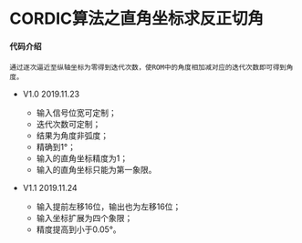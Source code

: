 # CORDIC算法之直角坐标求反正切角
#### 代码介绍
    通过逐次逼近至纵轴坐标为零得到迭代次数，使ROM中的角度相加减对应的迭代次数即可得到角度。

* V1.0   2019.11.23
    * 输入信号位宽可定制；
    * 迭代次数可定制；
    * 结果为角度非弧度；
    * 精确到1°；
    * 输入的直角坐标精度为1；
    * 输入的直角坐标只能为第一象限。

* V1.1  2019.11.24
    * 输入提前左移16位，输出也为左移16位；
    * 输入坐标扩展为四个象限；
    * 精度提高到小于0.05°。


